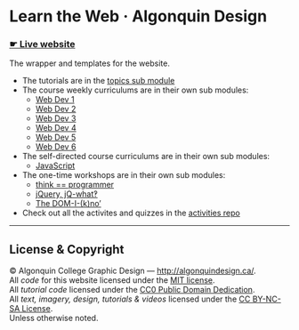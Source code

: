 # Learn the Web · Algonquin Design

### [☛ Live website](https://learn-the-web.algonquindesign.ca/)

The wrapper and templates for the website.

- The tutorials are in the [topics sub module](https://github.com/acgd-learn-the-web/topics)
- The course weekly curriculums are in their own sub modules:
  - [Web Dev 1](https://github.com/acgd-webdev-1/curriculum)
  - [Web Dev 2](https://github.com/acgd-webdev-2/curriculum)
  - [Web Dev 3](https://github.com/acgd-webdev-3/curriculum)
  - [Web Dev 4](https://github.com/acgd-webdev-4/curriculum)
  - [Web Dev 5](https://github.com/acgd-webdev-5/curriculum)
  - [Web Dev 6](https://github.com/acgd-webdev-6/curriculum)
- The self-directed course curriculums are in their own sub modules:
  - [JavaScript](https://github.com/acgd-webdev-javascript/curriculum)
- The one-time workshops are in their own sub modules:
  - [think == programmer](https://github.com/acgd-webdev-workshops/think-like-a-programmer)
  - [jQuery, jQ-what‽](https://github.com/acgd-webdev-workshops/jquery-jq-what)
  - [The DOM-I-(k)no’](https://github.com/acgd-webdev-workshops/the-dom-i-kno)
- Check out all the activites and quizzes in the [activities repo](https://github.com/acgd-learn-the-web/activities)

---

## License & Copyright

© Algonquin College Graphic Design — <http://algonquindesign.ca/>.<br>
All *code* for this website licensed under the [MIT license](LICENSE).<br>
All *tutorial code* licensed under the [CC0 Public Domain Dedication](https://creativecommons.org/publicdomain/zero/1.0/).<br>
All *text, imagery, design, tutorials & videos* licensed under the [CC BY-NC-SA License](http://creativecommons.org/licenses/by-nc-sa/4.0/).<br>
Unless otherwise noted.


